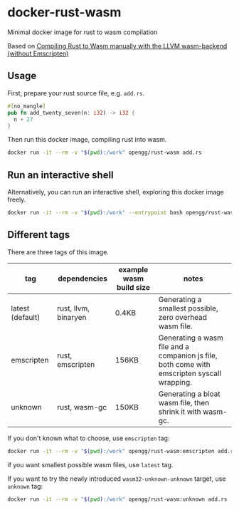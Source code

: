 # docker-rust-wasm
Minimal docker image for rust to wasm compilation

Based on [Compiling Rust to Wasm manually with the LLVM wasm-backend (without Emscripten)](https://gist.github.com/LukasKalbertodt/821ab8b85a25f4c54544cc43bed2c39f)

## Usage

First, prepare your rust source file, e.g. `add.rs`.

```rust
#[no_mangle]
pub fn add_twenty_seven(n: i32) -> i32 {
  n + 27
}
```

Then run this docker image, compiling rust into wasm.

```bash
docker run -it --rm -v "$(pwd):/work" opengg/rust-wasm add.rs
```

## Run an interactive shell

Alternatively, you can run an interactive shell, exploring
this docker image freely.

```bash
docker run -it --rm -v "$(pwd):/work" --entrypoint bash opengg/rust-wasm
```

## Different tags

There are three tags of this image.

| tag              | dependencies         | example wasm build size | notes                                                                                       |
|------------------|----------------------|-------------------------|---------------------------------------------------------------------------------------------|
| latest (default) | rust, llvm, binaryen | 0.4KB                   | Generating a smallest possible, zero overhead wasm file.                                    |
| emscripten       | rust, emscripten     | 156KB                   | Generating a wasm file and a companion js file, both come with emscripten syscall wrapping. |
| unknown          | rust, wasm-gc        | 150KB                   | Generating a bloat wasm file, then shrink it with wasm-gc.                                  |

If you don't known what to choose, use `emscripten` tag:

```bash
docker run -it --rm -v "$(pwd):/work" opengg/rust-wasm:emscripten add.rs
```

if you want smallest possible wasm files, use `latest` tag.

If you want to try the newly introduced `wasm32-unknown-unknown` target, use `unknown` tag:

```bash
docker run -it --rm -v "$(pwd):/work" opengg/rust-wasm:unknown add.rs
```
